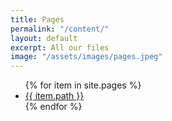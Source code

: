 ```yaml
---
title: Pages
permalink: "/content/"
layout: default
excerpt: All our files
image: "/assets/images/pages.jpeg"
---
```

<!-- Content -->
<main class="p-3" aria-label="Content">
    <section class="container">
        <div class="row row-cols-1 row-cols-md-3">
            <ul>
            {% for item in site.pages %}
                <li><a href="{{ item.path | absolute_url }}">{{ item.path }}</a></li>
            {% endfor %}
            </ul>
        </div>
    </section>
</main>